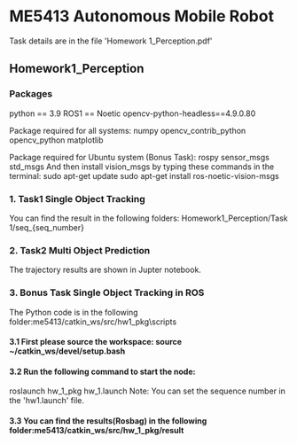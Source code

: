 # ME5413 Autonomous Mobile Robot
Task details are in the file 'Homework 1_Perception.pdf'
## Homework1_Perception 

### Packages
python == 3.9
ROS1 == Noetic
opencv-python-headless==4.9.0.80

Package required for all systems:
numpy
opencv_contrib_python
opencv_python
matplotlib

Package required for Ubuntu system (Bonus Task):
rospy
sensor_msgs
std_msgs
And then install vision_msgs by typing these commands in the terminal:
sudo apt-get update
sudo apt-get install ros-noetic-vision-msgs


### 1. Task1 Single Object Tracking
You can find the result in the following folders: Homework1_Perception/Task 1/seq_{seq_number}

### 2. Task2 Multi Object Prediction
The trajectory results are shown in Jupter notebook.

### 3. Bonus Task Single Object Tracking in ROS
The Python code is in the following folder:me5413/catkin_ws/src/hw1_pkg\scripts

#### 3.1 First please source the workspace: source ~/catkin_ws/devel/setup.bash

#### 3.2 Run the following command to start the node:
roslaunch hw_1_pkg hw_1.launch
Note: You can set the sequence number in the 'hw1.launch' file.

#### 3.3 You can find the results(Rosbag) in the following folder:me5413/catkin_ws/src/hw_1_pkg/result
